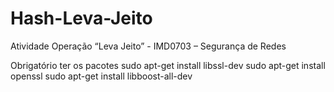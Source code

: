 # Hash-Leva-Jeito
Atividade Operação “Leva Jeito” - IMD0703 – Segurança de Redes

Obrigatório ter os pacotes
sudo apt-get install libssl-dev
sudo apt-get install openssl
sudo apt-get install libboost-all-dev
